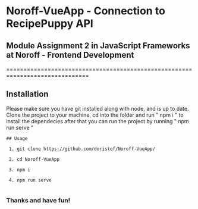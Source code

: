 # Noroff-VueApp - Connection to RecipePuppy API
## Module Assignment 2 in JavaScript Frameworks at Noroff - Frontend Development
==============================================================================

Installation
---

Please make sure you have git installed along with node, and is up to date.
Clone the project to your machine, cd into the folder and run " npm i " to install the dependecies after that you can run the project by running " npm run serve "

```
## Usage

 1. git clone https://github.com/doristef/Noroff-VueApp/
 
 2. cd Noroff-VueApp
 
 3. npm i
 
 4. npm run serve
 
```

### Thanks and have fun!

